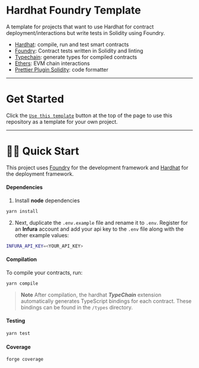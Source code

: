 # Hardhat Foundry Template

A template for projects that want to use Hardhat for contract deployment/interactions but write tests in Solidity using Foundry.

- [Hardhat](https://github.com/NomicFoundation/hardhat): compile, run and test smart contracts
- [Foundry](https://github.com/foundry-rs/foundry): Contract tests written in Solidity and linting
- [Typechain](https://github.com/dethcrypto/TypeChain): generate types for compiled contracts
- [Ethers](https://github.com/ethers-io/ethers.js/): EVM chain interactions
- [Prettier Plugin Solidity](https://github.com/prettier-solidity/prettier-plugin-solidity): code formatter

---

# Get Started

Click the [`Use this template`](https://github.com/bridgerz/hardhat-foundry-template/generate) button at the top of the page to use this repository as a template for your own project.

---

# 🏄‍♂️ Quick Start

This project uses [Foundry](https://github.com/foundry-rs/foundry) for the development framework and [Hardhat](https://github.com/NomicFoundation/hardhat) for the deployment framework.

#### Dependencies

1. Install **node** dependencies

```bash
yarn install
```

2. Next, duplicate the `.env.example` file and rename it to `.env`. Register for an **Infura** account and add your api key to the `.env` file along with the other example values:

```bash
INFURA_API_KEY=<YOUR_API_KEY>
```

#### Compilation

To compile your contracts, run:

```bash
yarn compile
```

> **Note**
> After compilation, the hardhat _**TypeChain**_ extension automatically generates TypeScript bindings for each contract. These bindings can be found in the `/types` directory.

#### Testing

```bash
yarn test
```

#### Coverage

```bash
forge coverage
```
